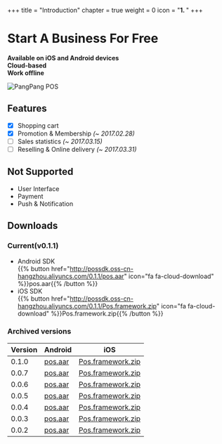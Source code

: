 +++
title = "Introduction"
chapter = true
weight = 0
icon = "<b>1. </b>"
+++

# Start A Business For Free

**Available on iOS and Android devices**  
**Cloud-based**  
**Work offline**

![PangPang POS](/images/pos.png)

## Features

- [x] Shopping cart
- [x] Promotion & Membership *(~ 2017.02.28)*
- [ ] Sales statistics *(~ 2017.03.15)*
- [ ] Reselling & Online delivery *(~ 2017.03.31)*
<!--- [ ] Legacy Interface *(~ 2017.01.15)*-->

## Not Supported

- User Interface
- Payment
- Push & Notification

## Downloads

### Current(v0.1.1)

- Android SDK  
  {{% button href="http://possdk.oss-cn-hangzhou.aliyuncs.com/0.1.1/pos.aar" icon="fa fa-cloud-download" %}}pos.aar{{% /button %}}
- iOS SDK  
  {{% button href="http://possdk.oss-cn-hangzhou.aliyuncs.com/0.1.1/Pos.framework.zip" icon="fa fa-cloud-download" %}}Pos.framework.zip{{% /button %}}

### Archived versions

|Version|Android|iOS|
|---|---|---|
|0.1.0| [pos.aar](http://possdk.oss-cn-hangzhou.aliyuncs.com/0.1.0/pos.aar)|[Pos.framework.zip](http://possdk.oss-cn-hangzhou.aliyuncs.com/0.1.0/Pos.framework.zip)|
|0.0.7| [pos.aar](http://possdk.oss-cn-hangzhou.aliyuncs.com/0.0.7/pos.aar)|[Pos.framework.zip](http://possdk.oss-cn-hangzhou.aliyuncs.com/0.0.7/Pos.framework.zip)|
|0.0.6| [pos.aar](http://possdk.oss-cn-hangzhou.aliyuncs.com/0.0.6/pos.aar)|[Pos.framework.zip](http://possdk.oss-cn-hangzhou.aliyuncs.com/0.0.6/Pos.framework.zip)|
|0.0.5| [pos.aar](http://possdk.oss-cn-hangzhou.aliyuncs.com/0.0.5/pos.aar)|[Pos.framework.zip](http://possdk.oss-cn-hangzhou.aliyuncs.com/0.0.5/Pos.framework.zip)|
|0.0.4| [pos.aar](http://possdk.oss-cn-hangzhou.aliyuncs.com/0.0.4/pos.aar)|[Pos.framework.zip](http://possdk.oss-cn-hangzhou.aliyuncs.com/0.0.4/Pos.framework.zip)|
|0.0.3| [pos.aar](http://possdk.oss-cn-hangzhou.aliyuncs.com/0.0.3/pos.aar)|[Pos.framework.zip](http://possdk.oss-cn-hangzhou.aliyuncs.com/0.0.3/Pos.framework.zip)|
|0.0.2| [pos.aar](http://possdk.oss-cn-hangzhou.aliyuncs.com/0.0.2/pos.aar)|[Pos.framework.zip](http://possdk.oss-cn-hangzhou.aliyuncs.com/0.0.2/Pos.framework.zip)|



<!--### Inventory management

- **Items import**  
  Quickly add thousands of items using the CSV-spreadsheets.  
  Or use your own ETL tool.
- **Track Inventory**  
  Track the stock of products and their components.
- **Low stock notifications**  
  Receive daily notifications about low stock to make the necessary item orders in time.

### Employee management

- **Sales by employees**  
  Track each employee performance and take informed business decisions.
- **Smart management**  
  Information on the workload per hour allows for efficient managament of your staff.
- **Access rights**  
  Manage access to sensitive information and functions.

### Sales analytics

- **Sales trend**  
  Track the sales growth or decline compared with the previous day, week, month and promptly react to changes.
- **Popular items**  
  Sales by item analytics allows the best-selling items to be determined and therefore the right purchasing decisions can be made.
- **Shifts**  
  Identify the cash lack at the end of the shift and track employees inaccuracy or manipulations.
- **Receipts history**  
  Receipts history review allows you to monitor each transaction: sales, refunds, discounts.
- **Reports export**  
  Export sales data to the spreadsheets for detailed analysis.

---

- Discounts  
  Apply discounts to the receipt or specific items.
- Refunds  
  Refund the selected item or all items on the receipt.
- Multi Store
- Products management
  - 
- Customer management
- Inventory management
- Employee management
- Sales analytics
- Loyalty program
- Customer communication-->
